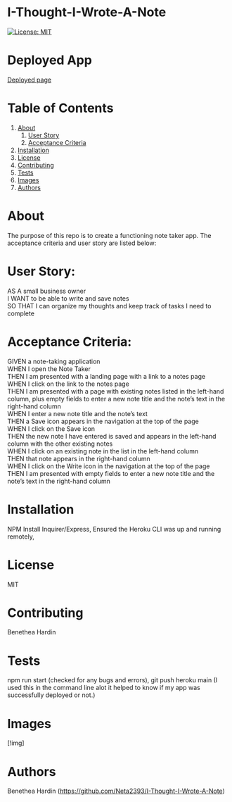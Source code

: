 # I-Thought-I-Wrote-A-Note
[![License: MIT](https://img.shields.io/badge/License-MIT-yellow.svg)](https://opensource.org/licenses/MIT)

# Deployed App
[Deployed page](https://ithoughtiwroteanote-9182769b488d.herokuapp.com/)


# Table of Contents
1. [About](#about)
   1. [User Story](#user-story)
   2. [Acceptance Criteria](#acceptance-criteria)
2. [Installation](#installation)
3. [License](#license)
4. [Contributing](#contributing)
5. [Tests](#tests)
6. [Images](#images)
7. [Authors](#authors)


# About
The purpose of this repo is to create a functioning note taker app. The acceptance criteria and user story are listed below:

# User Story:
AS A small business owner\
I WANT to be able to write and save notes\
SO THAT I can organize my thoughts and keep track of tasks I need to complete

# Acceptance Criteria:
GIVEN a note-taking application\
WHEN I open the Note Taker\
THEN I am presented with a landing page with a link to a notes page\
WHEN I click on the link to the notes page\
THEN I am presented with a page with existing notes listed in the left-hand column, plus empty fields to enter a new note title and the note’s text in the right-hand column\
WHEN I enter a new note title and the note’s text\
THEN a Save icon appears in the navigation at the top of the page\
WHEN I click on the Save icon\
THEN the new note I have entered is saved and appears in the left-hand column with the other existing notes\
WHEN I click on an existing note in the list in the left-hand column\
THEN that note appears in the right-hand column\
WHEN I click on the Write icon in the navigation at the top of the page\
THEN I am presented with empty fields to enter a new note title and the note’s text in the right-hand column



# Installation
NPM Install Inquirer/Express, Ensured the Heroku CLI was up and running remotely, 


# License
MIT

# Contributing
Benethea Hardin


# Tests
npm run start (checked for any bugs and errors), git push heroku main (I used this in the command line alot it helped to know if my app was successfully deployed or not.)



# Images
[!img]


# Authors
Benethea Hardin (https://github.com/Neta2393/I-Thought-I-Wrote-A-Note)



